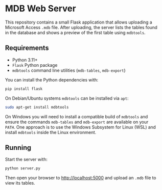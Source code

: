 # MDB Web Server

This repository contains a small Flask application that allows uploading a
Microsoft Access `.mdb` file. After uploading, the server lists the tables
found in the database and shows a preview of the first table using
`mdbtools`.

## Requirements

* Python 3.11+
* `Flask` Python package
* `mdbtools` command line utilities (`mdb-tables`, `mdb-export`)

You can install the Python dependencies with:

```bash
pip install flask
```

On Debian/Ubuntu systems `mdbtools` can be installed via `apt`:

```bash
sudo apt-get install mdbtools
```

On Windows you will need to install a compatible build of `mdbtools` and
ensure the commands `mdb-tables` and `mdb-export` are available on your
`PATH`. One approach is to use the Windows Subsystem for Linux (WSL) and
install `mdbtools` inside the Linux environment.

## Running

Start the server with:

```bash
python server.py
```

Then open your browser to [http://localhost:5000](http://localhost:5000)
and upload an `.mdb` file to view its tables.
